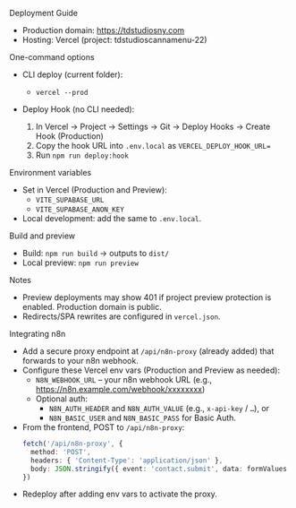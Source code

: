 Deployment Guide

- Production domain: https://tdstudiosny.com
- Hosting: Vercel (project: tdstudioscannamenu-22)

One-command options

- CLI deploy (current folder):
  - `vercel --prod`

- Deploy Hook (no CLI needed):
  1) In Vercel → Project → Settings → Git → Deploy Hooks → Create Hook (Production)
  2) Copy the hook URL into `.env.local` as `VERCEL_DEPLOY_HOOK_URL=`
  3) Run `npm run deploy:hook`

Environment variables

- Set in Vercel (Production and Preview):
  - `VITE_SUPABASE_URL`
  - `VITE_SUPABASE_ANON_KEY`
- Local development: add the same to `.env.local`.

Build and preview

- Build: `npm run build` → outputs to `dist/`
- Local preview: `npm run preview`

Notes

- Preview deployments may show 401 if project preview protection is enabled. Production domain is public.
- Redirects/SPA rewrites are configured in `vercel.json`.

Integrating n8n

- Add a secure proxy endpoint at `/api/n8n-proxy` (already added) that forwards to your n8n webhook.
- Configure these Vercel env vars (Production and Preview as needed):
  - `N8N_WEBHOOK_URL` – your n8n webhook URL (e.g., https://n8n.example.com/webhook/xxxxxxxx)
  - Optional auth:
    - `N8N_AUTH_HEADER` and `N8N_AUTH_VALUE` (e.g., `x-api-key` / `…`), or
    - `N8N_BASIC_USER` and `N8N_BASIC_PASS` for Basic Auth.
- From the frontend, POST to `/api/n8n-proxy`:
  ```ts
  fetch('/api/n8n-proxy', {
    method: 'POST',
    headers: { 'Content-Type': 'application/json' },
    body: JSON.stringify({ event: 'contact.submit', data: formValues })
  })
  ```
- Redeploy after adding env vars to activate the proxy.
